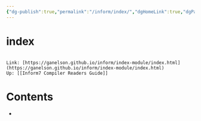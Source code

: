 ```yaml
---
{"dg-publish":true,"permalink":"/inform/index/","dgHomeLink":true,"dgPassFrontmatter":false}
---
```


# index
```ad-info

Link: [https://ganelson.github.io/inform/index-module/index.html](https://ganelson.github.io/inform/index-module/index.html)
Up: [[Inform7 Compiler Readers Guide]]
```

# Contents
- 